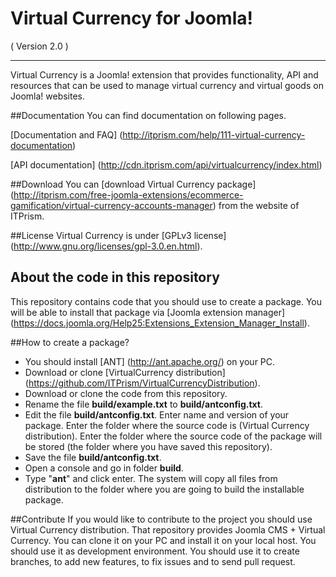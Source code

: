 Virtual Currency for Joomla! 
==========================
( Version 2.0 )
- - -

Virtual Currency is a Joomla! extension that provides functionality, API and resources that can be used to manage virtual currency and virtual goods on Joomla! websites.

##Documentation
You can find documentation on following pages.

[Documentation and FAQ] (http://itprism.com/help/111-virtual-currency-documentation)

[API documentation] (http://cdn.itprism.com/api/virtualcurrency/index.html)

##Download
You can [download Virtual Currency package] (http://itprism.com/free-joomla-extensions/ecommerce-gamification/virtual-currency-accounts-manager) from the website of ITPrism.

##License
Virtual Currency is under [GPLv3 license] (http://www.gnu.org/licenses/gpl-3.0.en.html).

## About the code in this repository
This repository contains code that you should use to create a package. You will be able to install that package via [Joomla extension manager] (https://docs.joomla.org/Help25:Extensions_Extension_Manager_Install).

##How to create a package?
* You should install [ANT] (http://ant.apache.org/) on your PC.
* Download or clone [VirtualCurrency distribution] (https://github.com/ITPrism/VirtualCurrencyDistribution).
* Download or clone the code from this repository.
* Rename the file __build/example.txt__ to __build/antconfig.txt__.
* Edit the file __build/antconfig.txt__. Enter name and version of your package. Enter the folder where the source code is (Virtual Currency distribution). Enter the folder where the source code of the package will be stored (the folder where you have saved this repository).
* Save the file __build/antconfig.txt__.
* Open a console and go in folder __build__.
* Type "__ant__" and click enter. The system will copy all files from distribution to the folder where you are going to build the installable package.

##Contribute
If you would like to contribute to the project you should use Virtual Currency distribution. That repository provides Joomla CMS + Virtual Currency.
You can clone it on your PC and install it on your local host. You should use it as development environment. You should use it to create branches, to add new features, to fix issues and to send pull request.